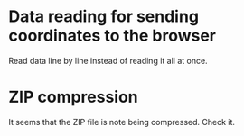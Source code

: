 # Data reading for sending coordinates to the browser

Read data line by line instead of reading it all at once.

# ZIP compression

It seems that the ZIP file is note being compressed. Check it.
